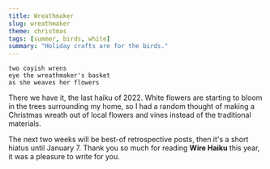 ```yaml
---
title: Wreathmaker
slug: wreathmaker
theme: christmas
tags: [summer, birds, white]
summary: "Holiday crafts are for the birds."
---
```


```
two coyish wrens
eye the wreathmaker's basket
as she weaves her flowers
```

There we have it, the last haiku of 2022.
White flowers are starting to bloom in the trees surrounding my home, so I had a random thought of making a Christmas wreath out of local flowers and vines instead of the traditional materials.

The next two weeks will be best-of retrospective posts, then it's a short hiatus until January 7.
Thank you so much for reading **Wire Haiku** this year, it was a pleasure to write for you.
